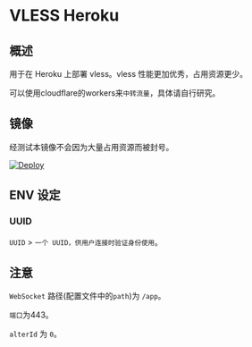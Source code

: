 # VLESS Heroku

## 概述

用于在 Heroku 上部署 vless。vless 性能更加优秀，占用资源更少。

可以使用cloudflare的workers来`中转流量`，具体请自行研究。

## 镜像

经测试本镜像不会因为大量占用资源而被封号。

[![Deploy](https://www.herokucdn.com/deploy/button.png)](https://dashboard.heroku.com/new?template=https%3A%2F%2Fgithub.com%2FGeekNAUer%2Fvlessheroku)

## ENV 设定

### UUID

`UUID` > `一个 UUID，供用户连接时验证身份使用`。

## 注意

`WebSocket` 路径(配置文件中的`path`)为 `/app`。

`端口`为443。

`alterId` 为 `0`。
